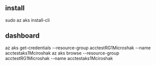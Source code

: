  ## install
 sudo az aks install-cli
 
 ## dashboard
 az aks get-credentials --resource-group acctestRG1Microshak --name acctestaks1Mciroshak
 az aks browse --resource-group acctestRG1Microshak --name acctestaks1Mciroshak
